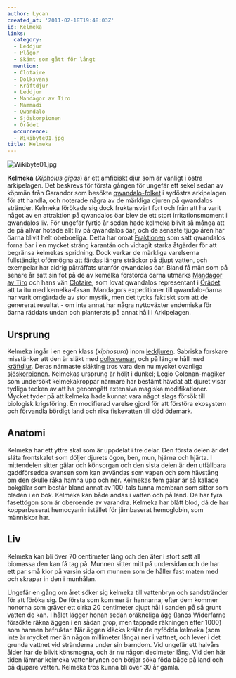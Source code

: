 ```yaml
---
author: Lycan
created_at: '2011-02-18T19:48:03Z'
id: Kelmeka
links:
  category:
  - Leddjur
  - Plågor
  - Skämt som gått för långt
  mention:
  - Clotaire
  - Dolksvans
  - Kräftdjur
  - Leddjur
  - Mandagor av Tiro
  - Nammadi
  - Qwandalo
  - Sjöskorpionen
  - Örådet
  occurrence:
  - Wikibyte01.jpg
title: Kelmeka
---
```


![][1]

**Kelmeka** (*Xipholus gigas*) är ett amfibiskt djur som är vanligt i östra arkipelagen. Det
beskrevs för första gången för ungefär ett sekel sedan av köpmän från Garandor som besökte
[qwandalo-folket] i sydöstra arkipelagen för att handla, och noterade några av de märkliga djuren på
qwandalos stränder. Kelmeka förökade sig dock fruktansvärt fort och från att ha varit något av en
attraktion på qwandalos öar blev de ett stort irritationsmoment i qwandalos liv. För ungefär fyrtio
år sedan hade kelmeka blivit så många att de på allvar hotade allt liv på qwandalos öar, och de
senaste tjugo åren har öarna blivit helt obeboeliga. Detta har oroat [Fraktionen] som satt qwandalos
forna öar i en mycket sträng karantän och vidtagit starka åtgärder för att begränsa kelmekas
spridning. Dock verkar de märkliga varelserna fullständigt oförmögna att färdas längre sträckor på
djupt vatten, och exempelar har aldrig påträffats utanför qwandalos öar. Bland få män som på senare
år satt sin fot på de av kemelka förstörda öarna utmärks [Mandagor av Tiro] och hans vän [Clotaire],
som lovat qwandalos representant i [Örådet] att ta itu med kemelka-fasan. Mandagors expeditioner
till qwandalo-öarna har varit omgärdade av stor mystik, men det tycks faktiskt som att de genererat
resultat - om inte annat har några nyttoväxter endemiska för öarna räddats undan och planterats på
annat håll i Arkipelagen.

Ursprung
--------

Kelmeka ingår i en egen klass (*xiphosura*) inom [leddjuren]. Sabriska forskare misstänker att den
är släkt med [dolksvansar], och på längre håll med [kräftdjur]. Deras närmaste släkting tros vara
den nu mycket ovanliga [sjöskorpionen]. Kelmekas ursprung är höljt i dunkel; Legio Colonan-magiker
som undersökt kelmekakroppar närmare har bestämt hävdat att djuret visar tydliga tecken av att ha
genomgått extensiva magiska modifikationer. Mycket tyder på att kelmeka hade kunnat vara något slags
försök till biologisk krigsföring. En modifierad varelse gjord för att förstöra ekosystem och
förvandla bördigt land och rika fiskevatten till död ödemark.

Anatomi
-------

Kelmeka har ett yttre skal som är uppdelat i tre delar. Den första delen är det släta frontskalet
som döljer djurets ögon, ben, mun, hjärna och hjärta. I mittendelen sitter gälar och könsorgan och
den sista delen är den utfällbara gaddförsedda svansen som kan avvändas som vapen och som hävstång
om den skulle råka hamna upp och ner. Kelmekas fem gälar är så kallade bokgälar som består bland
annat av 100-tals tunna membran som sitter som bladen i en bok. Kelmeka kan både andas i vatten och
på land. De har fyra fasettögon som är oberoende av varandra. Kelmeka har blått blod, då de har
kopparbaserat hemocyanin istället för järnbaserat hemoglobin, som människor har.

Liv
---

Kelmeka kan bli över 70 centimeter lång och den äter i stort sett all biomassa den kan få tag på.
Munnen sitter mitt på undersidan och de har ett par små klor på varsin sida om munnen som de håller
fast maten med och skrapar in den i munhålan.

Ungefär en gång om året söker sig kelmeka till vattenbryn och sandstränder för att föröka sig. De
första som kommer är hannarna; efter dem kommer honorna som gräver ett cirka 20 centimeter djupt hål
i sanden på så grunt vatten de kan. I hålet lägger honan sedan oräkneliga ägg (Ianos Widerfarne
försökte räkna äggen i en sådan grop, men tappade räkningen efter 1000) som hannen befruktar. När
äggen kläcks krälar de nyfödda kelmeka (som inte är mycket mer än någon millimeter långa) ner i
vattnet, och lever i det grunda vattnet vid stränderna under sin barndom. Vid ungefär ett halvårs
ålder har de blivit könsmogna, och är nu någon decimeter lång. Vid den här tiden lämnar kelmeka
vattenbrynen och börjar söka föda både på land och på djupare vatten. Kelmeka tros kunna bli över 30
år gamla.

  [1]: Wikibyte01.jpg "Wikibyte01.jpg"
  [qwandalo-folket]: Qwandalo
  [Fraktionen]: Nammadi
  [Mandagor av Tiro]: Mandagor_av_Tiro
  [Clotaire]: Clotaire
  [Örådet]: Örådet
  [leddjuren]: Leddjur
  [dolksvansar]: Dolksvans
  [kräftdjur]: Kräftdjur
  [sjöskorpionen]: Sjöskorpionen